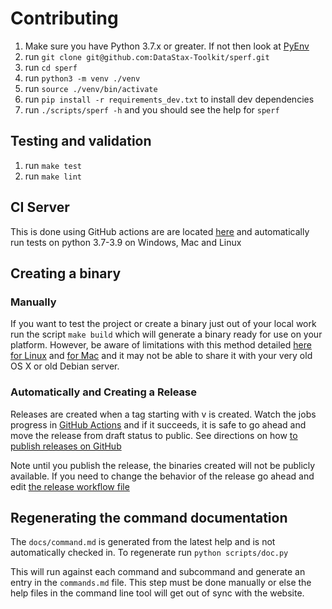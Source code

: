 # Contributing

1. Make sure you have Python 3.7.x or greater. If not then look at [PyEnv](https://github.com/pyenv/pyenv)
2. run `git clone git@github.com:DataStax-Toolkit/sperf.git`
3. run `cd sperf`
4. run `python3 -m venv ./venv`
5. run `source ./venv/bin/activate`
6. run `pip install -r requirements_dev.txt` to install dev dependencies
7. run `./scripts/sperf -h` and you should see the help for `sperf`

## Testing and validation

1. run `make test`
2. run `make lint`

## CI Server

This is done using GitHub actions are are located [here](https://github.com/DataStax-Toolkit/sperf/tree/master/.github/workflows) and automatically run
tests on python 3.7-3.9 on Windows, Mac and Linux

## Creating a binary

### Manually

If you want to test the project or create a binary just out of your local work run the script `make build` which
will generate a binary ready for use on your platform. However, be aware
of limitations with this method detailed [here for Linux](https://github.com/pyinstaller/pyinstaller/wiki/FAQ#gnulinux) and [for Mac](https://github.com/pyinstaller/pyinstaller/wiki/FAQ#mac-os-x) and
it may not be able to share it with your very old OS X or old Debian server.

### Automatically and Creating a Release

Releases are created when a tag starting with v is created. Watch the jobs progress in [GitHub Actions](https://github.com/DataStax-Toolkit/sperf/actions) and if it succeeds, 
it is safe to go ahead and move the release from draft status to public. See directions on how [to publish releases on GitHub](https://docs.github.com/en/github/administering-a-repository/managing-releases-in-a-repository)

Note until you publish the release, the binaries created will not be publicly available.
If you need to change the behavior of the release go ahead and edit [the release workflow file](https://github.com/DataStax-Toolkit/sperf/blob/master/.github/workflows/pythonrelease.yml)

## Regenerating the command documentation

The `docs/command.md` is generated from the latest help and is not automatically checked in. To regenerate run `python scripts/doc.py`

This will run against each command and subcommand and generate an entry in the `commands.md` file. This step must
be done manually or else the help files in the command line tool will get out of sync with the website.
